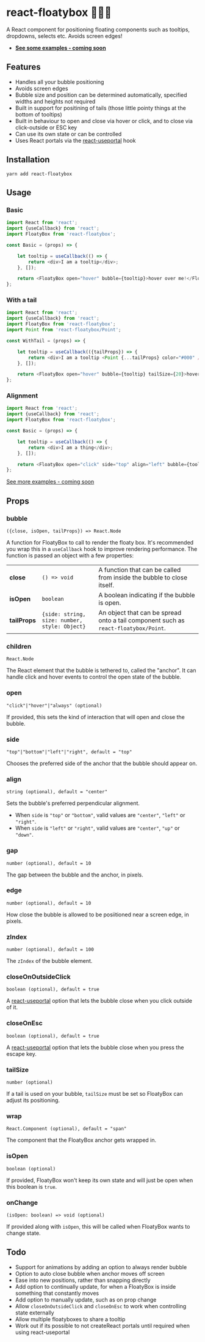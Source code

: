 # react-floatybox 🎈🎁🎉

A React component for positioning floating components such as tooltips, dropdowns, selects etc. Avoids screen edges!

* **[See some examples - coming soon](#)**

## Features
- Handles all your bubble positioning
- Avoids screen edges
- Bubble size and position can be determined automatically, specified widths and heights not required
- Built in support for positining of tails (those little pointy things at the bottom of tooltips)
- Built in behaviour to open and close via hover or click, and to close via click-outside or ESC key
- Can use its own state or can be controlled
- Uses React portals via the [react-useportal](https://github.com/alex-cory/react-useportal) hook

## Installation

```
yarn add react-floatybox
```

## Usage

### Basic

```js
import React from 'react';
import {useCallback} from 'react';
import FloatyBox from 'react-floatybox';

const Basic = (props) => {

    let tooltip = useCallback(() => {
        return <div>I am a tooltip</div>;
    }, []);

    return <FloatyBox open="hover" bubble={tooltip}>hover over me!</FloatyBox>;
};
```

### With a tail

```js
import React from 'react';
import {useCallback} from 'react';
import FloatyBox from 'react-floatybox';
import Point from 'react-floatybox/Point';

const WithTail = (props) => {

    let tooltip = useCallback(({tailProps}) => {
        return <div>I am a tooltip <Point {...tailProps} color="#000" /></div>;
    }, []);

    return <FloatyBox open="hover" bubble={tooltip} tailSize={20}>hover over me!</FloatyBox>
};
```

### Alignment

```js
import React from 'react';
import {useCallback} from 'react';
import FloatyBox from 'react-floatybox';

const Basic = (props) => {

    let tooltip = useCallback(() => {
        return <div>I am a thing</div>;
    }, []);

    return <FloatyBox open="click" side="top" align="left" bubble={tooltip}>click me!</FloatyBox>;
};
```

[See more examples - coming soon](#)

## Props

### bubble
`({close, isOpen, tailProps}) => React.Node`

A function for FloatyBox to call to render the floaty box.
It's recommended you wrap this in a `useCallback` hook to improve rendering performance.
The function is passed an object with a few properties:

|               |                                               |                                                                                     |
| ------------- | --------------------------------------------- | ----------------------------------------------------------------------------------- |
| **close**     | `() => void`                                  | A function that can be called from inside the bubble to close itself.               |
| **isOpen**    | `boolean`                                     | A boolean indicating if the bubble is open.                                         |
| **tailProps** | `{side: string, size: number, style: Object}` | An object that can be spread onto a tail component such as `react-floatybox/Point`. |


### children
`React.Node`

The React element that the bubble is tethered to, called the "anchor".
It can handle click and hover events to control the open state of the bubble.

### open
`"click"|"hover"|"always" (optional)`

If provided, this sets the kind of interaction that will open and close the bubble.

### side
`"top"|"bottom"|"left"|"right", default = "top"`

Chooses the preferred side of the anchor that the bubble should appear on.

### align
`string (optional), default = "center"`

Sets the bubble's preferred perpendicular alignment.
- When `side` is `"top"` or `"bottom"`, valid values are `"center"`, `"left"` or `"right"`.
- When `side` is `"left"` or `"right"`, valid values are `"center"`, `"up"` or `"down"`.

### gap
`number (optional), default = 10`

The gap between the bubble and the anchor, in pixels.

### edge
`number (optional), default = 10`

How close the bubble is allowed to be posiitioned near a screen edge, in pixels.

### zIndex
`number (optional), default = 100`

The `zIndex` of the bubble element.

### closeOnOutsideClick
`boolean (optional), default = true`

A [react-useportal](https://github.com/alex-cory/react-useportal) option that lets the bubble close when you click outside of it.

### closeOnEsc
`boolean (optional), default = true`

A [react-useportal](https://github.com/alex-cory/react-useportal) option that lets the bubble close when you press the escape key.

### tailSize
`number (optional)`

If a tail is used on your bubble, `tailSize` must be set so FloatyBox can adjust its positioning.

### wrap
`React.Component (optional), default = "span"`

The component that the FloatyBox anchor gets wrapped in.

### isOpen
`boolean (optional)`

If provided, FloatyBox won't keep its own state and will just be open when this boolean is `true`.

### onChange
`(isOpen: boolean) => void (optional)`

If provided along with `isOpen`, this will be called when FloatyBox wants to change state.

## Todo

- Support for animations by adding an option to always render bubble
- Option to auto close bubble when anchor moves off screen
- Ease into new positions, rather than snapping directly
- Add option to continually update, for when a FloatyBox is inside something that constantly moves
- Add option to manually update, such as on prop change
- Allow `closeOnOutsideClick` and `closeOnEsc` to work when controlling state externally
- Allow multiple floatyboxes to share a tooltip
- Work out if its possible to not createReact portals until required when using react-useportal
